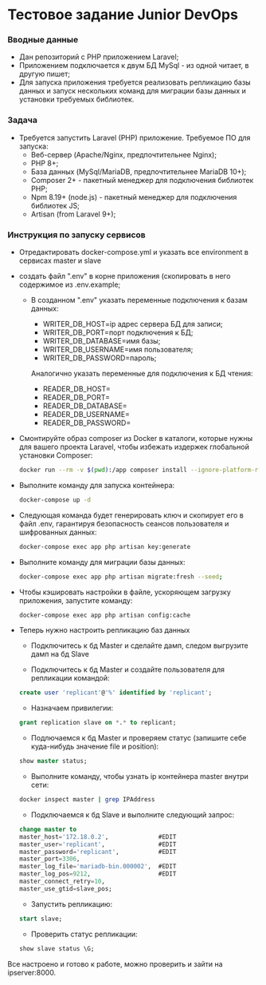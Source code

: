 # Тестовое задание Junior DevOps

### Вводные данные
*	Дан репозиторий с PHP приложением Laravel;
*	Приложением подключается к двум БД MySql - из одной читает, в другую пишет;
*   Для запуска приложения требуется реализовать репликацию базы данных и запуск нескольких команд для миграции базы данных и установки требуемых библиотек.


### Задача
* Требуется запустить Laravel (PHP) приложение. Требуемое ПО для запуска:
    * Веб-сервер (Apache/Nginx, предпочтительнее Nginx);
    * PHP 8+;
    * База данных (MySql/MariaDB, предпочтительнее MariaDB 10+);
    * Composer 2+ - пакетный менеджер для подключения библиотек PHP;
    * Npm 8.19+ (node.js) - пакетный менеджер для подключения библиотек JS;
    * Artisan (from Laravel 9+);
    
### Инструкция по запуску сервисов
* Отредактировать docker-compose.yml и указать все environment в сервисах master и slave
* создать файл ".env" в корне приложения (скопировать в него содержимое из .env.example;
    * В созданном ".env" указать переменные подключения к базам данных:
        * WRITER_DB_HOST=ip адрес сервера БД для записи;
        * WRITER_DB_PORT=порт подключения к БД;
        * WRITER_DB_DATABASE=имя базы;
        * WRITER_DB_USERNAME=имя пользователя;
        * WRITER_DB_PASSWORD=пароль;

        Аналогично указать переменные для подключения к БД чтения:
        * READER_DB_HOST=
        * READER_DB_PORT=
        * READER_DB_DATABASE=
        * READER_DB_USERNAME=
        * READER_DB_PASSWORD=
   
* Cмонтируйте образ composer из Docker в каталоги, которые нужны для вашего проекта Laravel, чтобы избежать издержек глобальной установки Composer:

    ```Bash 
    docker run --rm -v $(pwd):/app composer install --ignore-platform-reqs
    ```
* Выполните команду для запуска контейнера:

    ```Bash
    docker-compose up -d
    ```

* Следующая команда будет генерировать ключ и скопирует его в файл .env, гарантируя безопасность сеансов пользователя и шифрованных данных:

    ```Bash
    docker-compose exec app php artisan key:generate
    ```
       
* Выполните команду для миграции базы данных:

    ```Bash
    docker-compose exec app php artisan migrate:fresh --seed;
    ```

* Чтобы кэшировать настройки в файле, ускоряющем загрузку приложения, запустите команду:

    ```Bash
    docker-compose exec app php artisan config:cache
    ```
* Теперь нужно настроить репликацию баз данных
    * Подключитесь к бд Master и сделайте дамп, следом выгрузите дамп на бд Slave
    
    * Подключитесь к бд Master и создайте пользователя для репликации командой:
    
    ```SQL
    create user 'replicant'@'%' identified by 'replicant';
    ```
    * Назначаем привилегии:
    
    ```SQL
    grant replication slave on *.* to replicant;
    ```
    
    * Подлючаемся к бд Master и проверяем статус (запишите себе куда-нибудь значение file и position):
    
    ```SQL
    show master status;
    ```
    * Выполните команду, чтобы узнать ip контейнера master внутри сети:
    ```Bash
    docker inspect master | grep IPAddress
    ```
    
    * Подключаемся к бд Slave и выполните следующий запрос:
    
    ```SQL
    change master to     
    master_host='172.18.0.2',              #EDIT    
    master_user='replicant',               #EDIT   
    master_password='replicant',           #EDIT    
    master_port=3306,     
    master_log_file='mariadb-bin.000002',  #EDIT   
    master_log_pos=9212,                   #EDIT
    master_connect_retry=10,     
    master_use_gtid=slave_pos;
    ```
    * Запустить репликацию:
    
    ```SQL
    start slave; 
    ```
    * Проверить статус репликации:
    
    ```SQL
    show slave status \G;
    ```
Все настроено и готово к работе, можно проверить и зайти на ipserver:8000.
